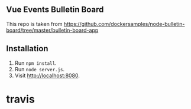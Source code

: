 ## Vue Events Bulletin Board

This repo is taken from https://github.com/dockersamples/node-bulletin-board/tree/master/bulletin-board-app 

## Installation

1. Run `npm install`.
2. Run `node server.js`.
3. Visit [http://localhost:8080](http://localhost:8080).

# travis
